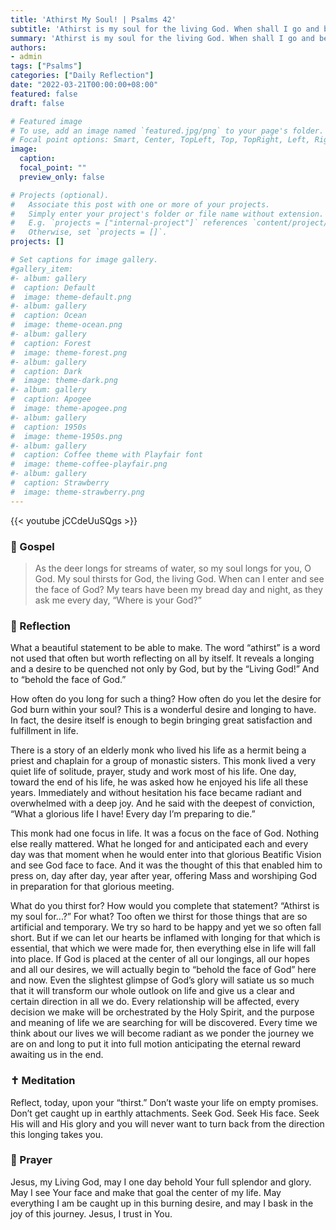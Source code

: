 ```yaml
---
title: 'Athirst My Soul! | Psalms 42'
subtitle: 'Athirst is my soul for the living God. When shall I go and behold the face of God? (See Psalm 42:3)'
summary: 'Athirst is my soul for the living God. When shall I go and behold the face of God? (See Psalm 42:3)'
authors:
- admin
tags: ["Psalms"]
categories: ["Daily Reflection"]
date: "2022-03-21T00:00:00+08:00"
featured: false
draft: false

# Featured image
# To use, add an image named `featured.jpg/png` to your page's folder.
# Focal point options: Smart, Center, TopLeft, Top, TopRight, Left, Right, BottomLeft, Bottom, BottomRight
image:
  caption:
  focal_point: ""
  preview_only: false

# Projects (optional).
#   Associate this post with one or more of your projects.
#   Simply enter your project's folder or file name without extension.
#   E.g. `projects = ["internal-project"]` references `content/project/deep-learning/index.md`.
#   Otherwise, set `projects = []`.
projects: []

# Set captions for image gallery.
#gallery_item:
#- album: gallery
#  caption: Default
#  image: theme-default.png
#- album: gallery
#  caption: Ocean
#  image: theme-ocean.png
#- album: gallery
#  caption: Forest
#  image: theme-forest.png
#- album: gallery
#  caption: Dark
#  image: theme-dark.png
#- album: gallery
#  caption: Apogee
#  image: theme-apogee.png
#- album: gallery
#  caption: 1950s
#  image: theme-1950s.png
#- album: gallery
#  caption: Coffee theme with Playfair font
#  image: theme-coffee-playfair.png
#- album: gallery
#  caption: Strawberry
#  image: theme-strawberry.png
---
```


{{< youtube jCCdeUuSQgs >}}

### :love_letter: Gospel
> As the deer longs for streams of water, so my soul longs for you, O God. My soul thirsts for God, the living God. When can I enter and see the face of God? My tears have been my bread day and night, as they ask me every day, “Where is your God?”

### :speech_balloon: Reflection
What a beautiful statement to be able to make.  The word “athirst” is a word not used that often but worth reflecting on all by itself.  It reveals a longing and a desire to be quenched not only by God, but by the “Living God!”  And to “behold the face of God.”

How often do you long for such a thing?  How often do you let the desire for God burn within your soul?  This is a wonderful desire and longing to have.  In fact, the desire itself is enough to begin bringing great satisfaction and fulfillment in life.

There is a story of an elderly monk who lived his life as a hermit being a priest and chaplain for a group of monastic sisters.  This monk lived a very quiet life of solitude, prayer, study and work most of his life.  One day, toward the end of his life, he was asked how he enjoyed his life all these years.  Immediately and without hesitation his face became radiant and overwhelmed with a deep joy.  And he said with the deepest of conviction, “What a glorious life I have!  Every day I’m preparing to die.”

This monk had one focus in life.  It was a focus on the face of God.  Nothing else really mattered.  What he longed for and anticipated each and every day was that moment when he would enter into that glorious Beatific Vision and see God face to face.  And it was the thought of this that enabled him to press on, day after day, year after year, offering Mass and worshiping God in preparation for that glorious meeting.

What do you thirst for?  How would you complete that statement?  “Athirst is my soul for...?”  For what?  Too often we thirst for those things that are so artificial and temporary.  We try so hard to be happy and yet we so often fall short.  But if we can let our hearts be inflamed with longing for that which is essential, that which we were made for, then everything else in life will fall into place.  If God is placed at the center of all our longings, all our hopes and all our desires, we will actually begin to “behold the face of God” here and now.  Even the slightest glimpse of God’s glory will satiate us so much that it will transform our whole outlook on life and give us a clear and certain direction in all we do.  Every relationship will be affected, every decision we make will be orchestrated by the Holy Spirit, and the purpose and meaning of life we are searching for will be discovered.  Every time we think about our lives we will become radiant as we ponder the journey we are on and long to put it into full motion anticipating the eternal reward awaiting us in the end.

### :latin_cross: Meditation
Reflect, today, upon your “thirst.”  Don’t waste your life on empty promises.  Don’t get caught up in earthly attachments.  Seek God.  Seek His face.  Seek His will and His glory and you will never want to turn back from the direction this longing takes you.

### :pray: Prayer
Jesus, my Living God, may I one day behold Your full splendor and glory.  May I see Your face and make that goal the center of my life.  May everything I am be caught up in this burning desire, and may I bask in the joy of this journey.  Jesus, I trust in You.

